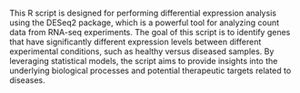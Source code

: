 This R script is designed for performing differential expression analysis using the DESeq2 package, which is a powerful tool for analyzing count data from RNA-seq experiments. The goal of this script is to identify genes that have significantly different expression levels between different experimental conditions, such as healthy versus diseased samples. By leveraging statistical models, the script aims to provide insights into the underlying biological processes and potential therapeutic targets related to diseases.
